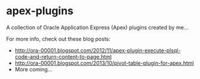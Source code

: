 # apex-plugins
A collection of Oracle Application Express (Apex) plugins created by me... 

For more info, check out these blog posts:
* http://ora-00001.blogspot.com/2012/11/apex-plugin-execute-plsql-code-and-return-content-to-page.html
* http://ora-00001.blogspot.com/2013/10/pivot-table-plugin-for-apex.html
* More coming...

